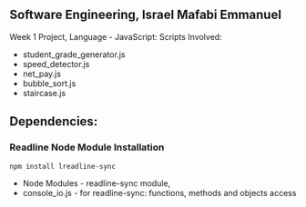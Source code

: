 ## Software Engineering, Israel Mafabi Emmanuel
Week 1 Project, Language - JavaScript:
Scripts Involved:
- student_grade_generator.js
- speed_detector.js
- net_pay.js
- bubble_sort.js
- staircase.js

## Dependencies:
### Readline Node Module Installation
```sh
npm install lreadline-sync
```
- Node Modules  - readline-sync module,
- console_io.js - for readline-sync: functions, methods and  objects access